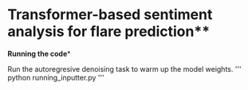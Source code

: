 # Transformer-based sentiment analysis for flare prediction**

**Running the code***

Run the autoregresive denoising task to warm up the model weights. 
'''
python running_inputter.py
'''


